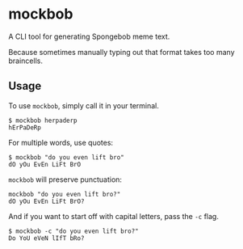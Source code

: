 # mockbob
A CLI tool for generating Spongebob meme text.

Because sometimes manually typing out that format takes too many braincells.

## Usage
To use `mockbob`, simply call it in your terminal.

```shell
$ mockbob herpaderp
hErPaDeRp
```

For multiple words, use quotes:

```shell
$ mockbob "do you even lift bro"
dO yOu EvEn LiFt BrO
```

`mockbob` will preserve punctuation:

```shell
mockbob "do you even lift bro?"
dO yOu EvEn LiFt BrO?
```

And if you want to start off with capital letters, pass the `-c` flag.

```shell
$ mockbob -c "do you even lift bro?"
Do YoU eVeN lIfT bRo?
```

